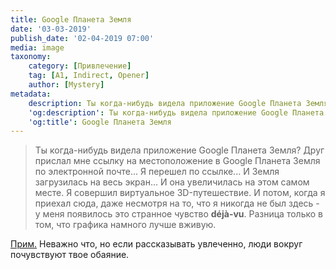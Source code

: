 ```yaml
---
title: Google Планета Земля
date: '03-03-2019'
publish_date: '02-04-2019 07:00'
media: image
taxonomy:
    category: [Привлечение]
    tag: [A1, Indirect, Opener]
    author: [Mystery]
metadata:
    description: Ты когда-нибудь видела приложение Google Планета Земля?
    'og:description': Ты когда-нибудь видела приложение Google Планета Земля?
    'og:title': Google Планета Земля
---
```


> Ты когда-нибудь видела приложение Google Планета Земля? Друг прислал мне ссылку на местоположение в Google Планета Земля по электронной почте... Я перешел по ссылке... И Земля загрузилась на весь экран... И она увеличилась на этом самом месте. Я совершил виртуальное 3D-путешествие. И потом, когда я приехал сюда, даже несмотря на то, что я никогда не был здесь - у меня появилось это странное чувство **déjà-vu**. Разница только в том, что графика намного лучше вживую.

[Прим.](/players/mystery "Mystery") Неважно что, но если рассказывать увлеченно, люди вокруг почувствуют твое обаяние.